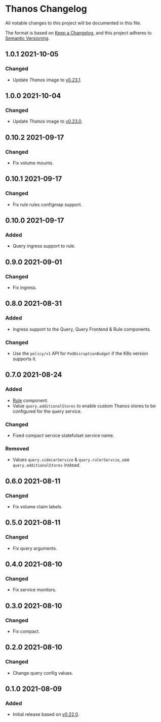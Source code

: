 # Thanos Changelog

All notable changes to this project will be documented in this file.

The format is based on [Keep a Changelog](https://keepachangelog.com/en/1.0.0/),
and this project adheres to [Semantic Versioning](https://semver.org/spec/v2.0.0.html).

<!-- ## [UNRELEASED]
### Added
### Changed
### Deprecated
### Removed -->

## 1.0.1 2021-10-05

### Changed

- Update _Thanos_ image to [v0.23.1](https://github.com/thanos-io/thanos/releases/tag/v0.23.1).

## 1.0.0 2021-10-04

### Changed

- Update _Thanos_ image to [v0.23.0](https://github.com/thanos-io/thanos/releases/tag/v0.23.0).

## 0.10.2 2021-09-17

### Changed

- Fix volume mounts.

## 0.10.1 2021-09-17

### Changed

- Fix rule rules configmap support.

## 0.10.0 2021-09-17

### Added

- Query ingress support to rule.

## 0.9.0 2021-09-01

### Changed

- Fix ingress.

## 0.8.0 2021-08-31

### Added

- Ingress support to the Query, Query Frontend & Rule components.

### Changed

- Use the `policy/v1` API for `PodDisruptionBudget` if the K8s version supports it.

## 0.7.0 2021-08-24

### Added

- [Rule](https://thanos.io/v0.22/components/rule.md/) component.
- Value `query.additionalStores` to enable custom Thanos stores to be configured for the query service.

### Changed

- Fixed compact service statefulset service name.

### Removed

- Values `query.sidecarService` & `query.rulerServcie`, use `query.additionalStores` instead.

## 0.6.0 2021-08-11

### Changed

- Fix volume claim labels.

## 0.5.0 2021-08-11

### Changed

- Fix query arguments.

## 0.4.0 2021-08-10

### Changed

- Fix service monitors.

## 0.3.0 2021-08-10

### Changed

- Fix compact.

## 0.2.0 2021-08-10

### Changed

- Change query config values.

## 0.1.0 2021-08-09

### Added

- Initial release based on [v0.22.0](https://github.com/thanos-io/thanos/releases/tag/v0.22.0).
